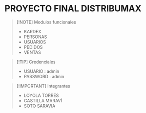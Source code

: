 # **PROYECTO FINAL DISTRIBUMAX**


> [!NOTE] Modulos funcionales
> - KARDEX
> - PERSONAS
> - USUARIOS
> - PEDIDOS
> - VENTAS

> [!TIP] Credenciales
> - USUARIO : admin
> - PASSWORD : admin

> [!IMPORTANT] Integrantes
> - LOYOLA TORRES
> - CASTILLA MARAVÍ
> - SOTO SARAVIA
